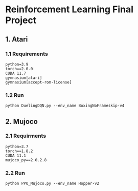 # Reinforcement Learning Final Project
## 1. Atari
### 1.1 Requirements
```
python=3.9
torch==2.0.0
CUDA 11.7
gymnasium[atari]
gymnasium[accept-rom-license]
```
### 1.2 Run
```
python DuelingDQN.py --env_name BoxingNoFrameskip-v4
```
## 2. Mujoco
### 2.1 Requirments
```
python=3.7
torch==1.8.2
CUDA 11.1
mujoco_py==2.0.2.8
```
### 2.2 Run
```
python PPO_Mujoco.py --env_name Hopper-v2
```
